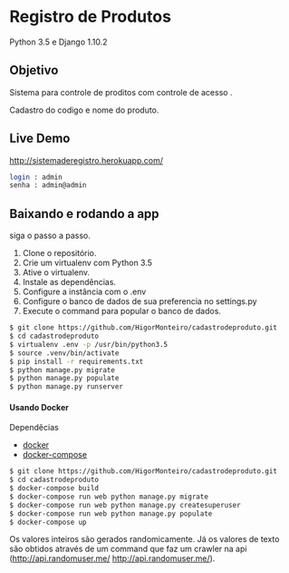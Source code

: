 # Registro de Produtos

Python 3.5 e Django 1.10.2

## Objetivo

Sistema para controle de proditos com controle de acesso .

Cadastro do codigo e nome do produto.

## Live Demo

http://sistemaderegistro.herokuapp.com/

```bash
login : admin
senha : admin@admin
```

## Baixando e rodando a app


siga o passo a passo.

1. Clone o repositório.
2. Crie um virtualenv com Python 3.5
3. Ative o virtualenv.
4. Instale as dependências.
5. Configure a instância com o .env
6. Configure o banco de dados de sua preferencia no settings.py
7. Execute o command para popular o banco de dados.

```bash
$ git clone https://github.com/HigorMonteiro/cadastrodeproduto.git
$ cd cadastrodeproduto
$ virtualenv .env -p /usr/bin/python3.5
$ source .venv/bin/activate
$ pip install -r requirements.txt
$ python manage.py migrate
$ python manage.py populate
$ python manage.py runserver
```

#### Usando Docker

Dependêcias

- [docker](https://www.docker.com/)
- [docker-compose](https://docs.docker.com/compose/)

```sh
$ git clone https://github.com/HigorMonteiro/cadastrodeproduto.git
$ cd cadastrodeproduto
$ docker-compose build
$ docker-compose run web python manage.py migrate
$ docker-compose run web python manage.py createsuperuser
$ docker-compose run web python manage.py populate
$ docker-compose up
```

Os valores inteiros são gerados randomicamente. Já os valores de texto são obtidos através de um command que faz um crawler na api (http://api.randomuser.me/ http://api.randomuser.me/).
